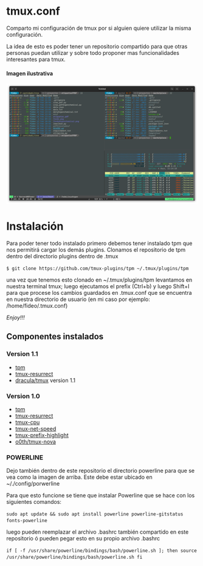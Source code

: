 # tmux.conf
Comparto mi configuración de tmux por si alguien quiere utilizar la misma configuración.

La idea de esto es poder tener un repositorio compartido para que otras personas puedan utilizar y sobre todo proponer mas funcionalidades interesantes para tmux.

#### Imagen ilustrativa

![Imagen ilustrativa de tmux](/asset/TerminalMultiplexer.png)


# Instalación

Para poder tener todo instalado primero debemos tener instalado tpm que nos permitirá cargar los demás plugins.
Clonamos el repositorio de tpm dentro del directorio plugins dentro de .tmux

``$ git clone https://github.com/tmux-plugins/tpm ~/.tmux/plugins/tpm``

una vez que tenemos esto clonado en ~/.tmux/plugins/tpm levantamos en nuestra terminal tmux; luego ejecutamos el prefix (Ctrl+b) y luego Shift+I para que procese los cambios guardados en .tmux.conf que se encuentra en nuestra directorio de usuario (en mi caso por ejemplo: /home/fideo/.tmux.conf)

_Enjoy!!!_


## Componentes instalados

### Version 1.1

- [tpm](https://github.com/tmux-plugins/tpm)
- [tmux-resurrect](https://github.com/tmux-plugins/tmux-resurrect)
- [dracula/tmux](https://draculatheme.com/tmux) version 1.1

### Version 1.0

- [tpm](https://github.com/tmux-plugins/tpm)
- [tmux-resurrect](https://github.com/tmux-plugins/tmux-resurrect)
- [tmux-cpu](https://github.com/tmux-plugins/tmux-cpu)
- [tmux-net-speed](https://github.com/tmux-plugins/tmux-net-speed)
- [tmux-prefix-highlight](https://github.com/tmux-plugins/tmux-prefix-highlight)
- [o0th/tmux-nova](https://github.com/o0th/tmux-nova)


### POWERLINE

Dejo también dentro de este repositorio el directorio powerline para que se vea como la imagen de arriba. Este debe estar ubicado en ~/./config/porwerline

Para que esto funcione se tiene que instalar Powerline que se hace con los siguientes comandos:

``sudo apt update && sudo apt install powerline powerline-gitstatus fonts-powerline``

luego pueden reemplazar el archivo .bashrc también compartido en este repositorio ó pueden pegar esto en su propio archivo .bashrc

``
if [ -f /usr/share/powerline/bindings/bash/powerline.sh ]; then
  source /usr/share/powerline/bindings/bash/powerline.sh
fi
``
